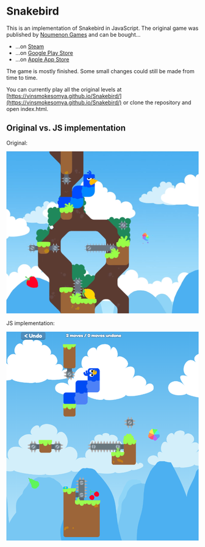 # Snakebird

This is an implementation of Snakebird in JavaScript. The original
game was published by [Noumenon Games](http://noumenongames.com/)
and can be bought...
* ...on [Steam](https://store.steampowered.com/app/357300/Snakebird/)
* ...on [Google Play Store](https://play.google.com/store/apps/details?id=com.NoumenonGames.SnakeBird_Touch)
* ...on [Apple App Store](https://itunes.apple.com/de/app/snakebird/id1087075743?mt=8)

The game is mostly finished. Some small changes could still be made from time to time.

You can currently play all the original levels at
[https://vinsmokesomya.github.io/Snakebird/](https://vinsmokesomya.github.io/Snakebird/) or clone the
repository and open index.html. 

## Original vs. JS implementation

Original:

![Original Snakebird game](Original.png "Original game graphics")

JS implementation:

![Reimplemented Snakebird game](Fake.png "JS game graphics")
